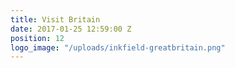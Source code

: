 ```yaml
---
title: Visit Britain
date: 2017-01-25 12:59:00 Z
position: 12
logo_image: "/uploads/inkfield-greatbritain.png"
---
```


